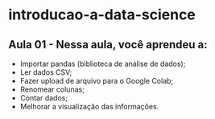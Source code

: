 # introducao-a-data-science

## Aula 01 - Nessa aula, você aprendeu a:

- Importar pandas (biblioteca de análise de dados);
- Ler dados CSV;
- Fazer upload de arquivo para o Google Colab;
- Renomear colunas;
- Contar dados;
- Melhorar a visualização das informações.
